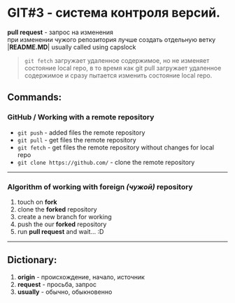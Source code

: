 GIT#3 - система контроля версий.
=====================================
**pull request** - запрос на изменения\
при изменении чужого репозитория лучше создать отдельную ветку\
|**README.MD**| usually called using capslock
>`git fetch` загружает удаленное содержимое, но не изменяет состояние local repo, в то время как git pull загружает удаленное содержимое и сразу пытается изменить состояние local repo.
## Commands:
### GitHub / Working with a remote repository
- `git push` - added files the remote repository
- `git pull` - get files the remote repository
- `git fetch` - get files the remote repository without changes for local repo
- `git clone https://github.com/` - clone the remote repository
-------------------------------------------------
### Algorithm of working with foreign _(чужой)_ repository 
1. touch on **fork** 
2. clone the **forked** repository
3. create a new branch for working
4. push the our **forked** repository
5. run **pull request** and wait... :D
---
## Dictionary:
1. **origin** - происхождение, начало, источник
1. **request** - просьба, запрос
1. **usually** - обычно, обыкновенно